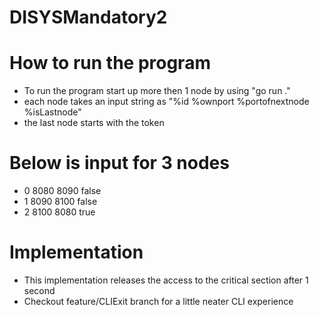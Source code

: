 # DISYSMandatory2

# How to run the program
- To run the program start up more then 1 node by using "go run ."
- each node takes an input string as "%id %ownport %portofnextnode %isLastnode" 
- the last node starts with the token  

# Below is input for 3 nodes

- 0 8080 8090 false
- 1 8090 8100 false
- 2 8100 8080 true

# Implementation
- This implementation releases the access to the critical section after 1 second 
- Checkout feature/CLIExit branch for a little neater CLI experience

